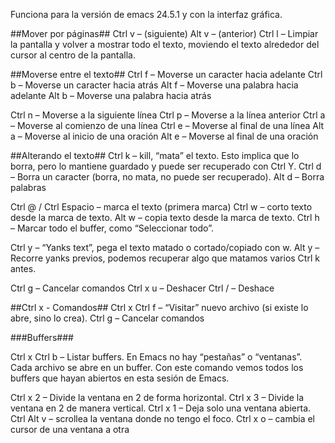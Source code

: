 
Funciona para la versión de emacs 24.5.1 y con la interfaz gráfica.


##Mover por páginas##
Ctrl v – (siguiente)
Alt v – (anterior)
Ctrl l – Limpiar la pantalla y volver a mostrar todo el texto, moviendo el texto alrededor del cursor al centro de la pantalla.

##Moverse entre el texto##
Ctrl f – Moverse un caracter hacia adelante
Ctrl b – Moverse un caracter hacia atrás
Alt f – Moverse una palabra hacia adelante
Alt b – Moverse una palabra hacia atrás

Ctrl n – Moverse a la siguiente línea
Ctrl p – Moverse a la línea anterior
Ctrl a – Moverse al comienzo de una línea
Ctrl e – Moverse al final de una línea
Alt a – Moverse al inicio de una oración
Alt e – Moverse al final de una oración

##Alterando el texto##
Ctrl k – kill, “mata” el texto. Esto implica que lo borra, pero lo mantiene guardado y puede ser recuperado con Ctrl Y.
Ctrl d – Borra un caracter (borra, no mata, no puede ser recuperado).
Alt d – Borra palabras

Ctrl @ / Ctrl Espacio – marca el texto (primera marca)
Ctrl w – corto texto desde la marca de texto.
Alt w – copia texto desde la marca de texto.
Ctrl h – Marcar todo el buffer, como “Seleccionar todo”.

Ctrl y – “Yanks text”, pega el texto matado o cortado/copiado con w.
Alt y – Recorre yanks previos, podemos recuperar algo que matamos varios Ctrl k antes.

Ctrl g – Cancelar comandos
Ctrl x u – Deshacer
Ctrl / – Deshace

##Ctrl x - Comandos##
Ctrl x Ctrl f – “Visitar” nuevo archivo (si existe lo abre, sino lo crea).
Ctrl g – Cancelar comandos

###Buffers###

Ctrl x Ctrl b – Listar buffers. En Emacs no hay “pestañas” o “ventanas”. Cada archivo se abre en un buffer. Con este comando vemos todos los buffers que hayan abiertos en esta sesión de Emacs.



Ctrl x 2 – Divide la ventana en 2 de forma horizontal.
Ctrl x 3 – Divide la ventana en 2 de manera vertical.
Ctrl x 1 – Deja solo una ventana abierta.
Ctrl Alt v – scrollea la ventana donde no tengo el foco.
Ctrl x o – cambia el cursor de una ventana a otra
